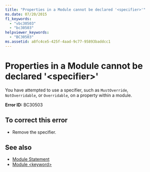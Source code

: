 ```yaml
---
title: "Properties in a Module cannot be declared '<specifier>'"
ms.date: 07/20/2015
f1_keywords: 
  - "vbc30503"
  - "bc30503"
helpviewer_keywords: 
  - "BC30503"
ms.assetid: a8fc4ce5-425f-4aad-9c77-95893baddcc1
---
```

# Properties in a Module cannot be declared '\<specifier>'
You have attempted to use a specifier, such as `MustOverride`, `NotOverridable`, or `Overridable`, on a property within a module.  
  
 **Error ID:** BC30503  
  
## To correct this error  
  
- Remove the specifier.  
  
## See also

- [Module Statement](../../visual-basic/language-reference/statements/module-statement.md)
- [Module \<keyword>](../../visual-basic/language-reference/modifiers/module-keyword.md)
